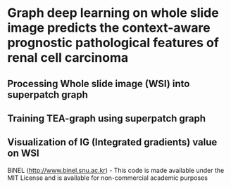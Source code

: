 Graph deep learning on whole slide image predicts the context-aware prognostic pathological features of renal cell carcinoma
=====================

## Processing Whole slide image (WSI) into superpatch graph

## Training TEA-graph using superpatch graph

## Visualization of IG (Integrated gradients) value on WSI

BiNEL (http://www.binel.snu.ac.kr) - This code is made available under the MIT License and is available for non-commercial academic purposes